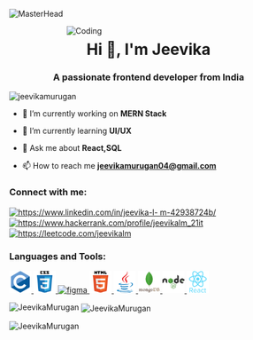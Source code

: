 ![MasterHead](https://as2.ftcdn.net/v2/jpg/05/09/32/95/1000_F_509329502_xbB5tZ19vk9BApJpBM6mrjj86vDz8meI.jpg)

<img align="right" alt="Coding" width="400" src="https://media.tenor.com/IF2JdxzmyN4AAAAi/coding-girl.gif">
<h1 align="center">Hi 👋, I'm Jeevika</h1>
<h3 align="center">A passionate frontend developer from India</h3>

<p align="left"> <img src="https://komarev.com/ghpvc/?username=jeevikamurugan&label=Profile%20views&color=0e75b6&style=flat" alt="jeevikamurugan" /> </p>

- 🔭 I’m currently working on **MERN Stack**

- 🌱 I’m currently learning **UI/UX**

- 💬 Ask me about **React,SQL**

- 📫 How to reach me **jeevikamurugan04@gmail.com**

<h3 align="left">Connect with me:</h3>
<p align="left">
<a href="https://linkedin.com/in/https://www.linkedin.com/in/jeevika-l- m-42938724b/" target="blank"><img align="center" src="https://raw.githubusercontent.com/rahuldkjain/github-profile-readme-generator/master/src/images/icons/Social/linked-in-alt.svg" alt="https://www.linkedin.com/in/jeevika-l- m-42938724b/" height="30" width="40" /></a>
<a href="https://www.hackerrank.com/https://www.hackerrank.com/profile/jeevikalm_21it" target="blank"><img align="center" src="https://raw.githubusercontent.com/rahuldkjain/github-profile-readme-generator/master/src/images/icons/Social/hackerrank.svg" alt="https://www.hackerrank.com/profile/jeevikalm_21it" height="30" width="40" /></a>
<a href="https://www.leetcode.com/https://leetcode.com/jeevikalm" target="blank"><img align="center" src="https://raw.githubusercontent.com/rahuldkjain/github-profile-readme-generator/master/src/images/icons/Social/leet-code.svg" alt="https://leetcode.com/jeevikalm" height="30" width="40" /></a>
</p>

<h3 align="left">Languages and Tools:</h3>
<p align="left"> <a href="https://www.cprogramming.com/" target="_blank" rel="noreferrer"> <img src="https://raw.githubusercontent.com/devicons/devicon/master/icons/c/c-original.svg" alt="c" width="40" height="40"/> </a> <a href="https://www.w3schools.com/css/" target="_blank" rel="noreferrer"> <img src="https://raw.githubusercontent.com/devicons/devicon/master/icons/css3/css3-original-wordmark.svg" alt="css3" width="40" height="40"/> </a> <a href="https://www.figma.com/" target="_blank" rel="noreferrer"> <img src="https://www.vectorlogo.zone/logos/figma/figma-icon.svg" alt="figma" width="40" height="40"/> </a> <a href="https://www.w3.org/html/" target="_blank" rel="noreferrer"> <img src="https://raw.githubusercontent.com/devicons/devicon/master/icons/html5/html5-original-wordmark.svg" alt="html5" width="40" height="40"/> </a> <a href="https://www.java.com" target="_blank" rel="noreferrer"> <img src="https://raw.githubusercontent.com/devicons/devicon/master/icons/java/java-original.svg" alt="java" width="40" height="40"/> </a> <a href="https://www.mongodb.com/" target="_blank" rel="noreferrer"> <img src="https://raw.githubusercontent.com/devicons/devicon/master/icons/mongodb/mongodb-original-wordmark.svg" alt="mongodb" width="40" height="40"/> </a> <a href="https://nodejs.org" target="_blank" rel="noreferrer"> <img src="https://raw.githubusercontent.com/devicons/devicon/master/icons/nodejs/nodejs-original-wordmark.svg" alt="nodejs" width="40" height="40"/> </a> <a href="https://reactjs.org/" target="_blank" rel="noreferrer"> <img src="https://raw.githubusercontent.com/devicons/devicon/master/icons/react/react-original-wordmark.svg" alt="react" width="40" height="40"/> </a> </p>

<p><img align="left" src="https://github-readme-stats.vercel.app/api/top-langs?username=JeevikaMurugan&show_icons=true&locale=en&layout=compact" alt="JeevikaMurugan" /></p>

<p>&nbsp;<img align="center" src="https://github-readme-stats.vercel.app/api?username=JeevikaMurugan&show_icons=true&locale=en" alt="JeevikaMurugan" /></p>

<p><img align="center" src="https://github-readme-streak-stats.herokuapp.com/?user=JeevikaMurugan&" alt="JeevikaMurugan" /></p>
